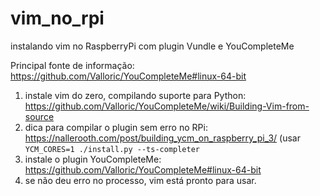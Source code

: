 # vim_no_rpi
instalando vim no RaspberryPi com plugin Vundle e YouCompleteMe


Principal fonte de informação: https://github.com/Valloric/YouCompleteMe#linux-64-bit

1. instale vim do zero, compilando suporte para Python: https://github.com/Valloric/YouCompleteMe/wiki/Building-Vim-from-source
2. dica para compilar o plugin sem erro no RPi: https://nallerooth.com/post/building_ycm_on_raspberry_pi_3/ (usar `YCM_CORES=1 ./install.py --ts-completer`
3. instale o plugin YouCompleteMe: https://github.com/Valloric/YouCompleteMe#linux-64-bit
4. se não deu erro no processo, vim está pronto para usar.
